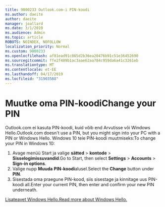 ```yaml
---
title: 9000233 Outlook.com-i PIN-koodi
ms.author: daeite
author: daeite
manager: joallard
ms.date: 3/1/2019
ms.audience: Admin
ms.topic: article
ROBOTS: NOINDEX, NOFOLLOW
localization_priority: Normal
ms.custom: 9000233
ms.openlocfilehash: af81ead91c865d2b36ea20476b91c51e36452690
ms.sourcegitcommit: ffe2f489b1ac3aae62aa784c959da6a41c3261eb
ms.translationtype: MT
ms.contentlocale: et-EE
ms.lasthandoff: 04/17/2019
ms.locfileid: "31903588"
---
```

# <a name="change-your-pin"></a><span data-ttu-id="0b540-102">Muutke oma PIN-koodi</span><span class="sxs-lookup"><span data-stu-id="0b540-102">Change your PIN</span></span>

<span data-ttu-id="0b540-103">Outlook.com ei kasuta PIN-koodi, kuid võib end Arvutisse või Windows Hello.</span><span class="sxs-lookup"><span data-stu-id="0b540-103">Outlook.com doesn't use a PIN, but you might sign into your PC with a PIN or Windows Hello.</span></span> <span data-ttu-id="0b540-104">Windows 10 teie PIN-koodi muutmiseks:</span><span class="sxs-lookup"><span data-stu-id="0b540-104">To change your PIN in Windows 10:</span></span>

1. <span data-ttu-id="0b540-105">Avage menüü Start ja valige **sätted** > **kontode** > **Sisselogimissuvandid**.</span><span class="sxs-lookup"><span data-stu-id="0b540-105">Go to Start, then select **Settings** > **Accounts** > **Sign-in options**.</span></span>
2. <span data-ttu-id="0b540-106">Valige nupp **Muuda** **PIN-koodi**alusel.</span><span class="sxs-lookup"><span data-stu-id="0b540-106">Select the **Change** button under **PIN**.</span></span>
3. <span data-ttu-id="0b540-107">Sisestada oma praegune PIN-kood, siis sisestage ja kinnitage uus PIN-koodi all.</span><span class="sxs-lookup"><span data-stu-id="0b540-107">Enter your current PIN, then enter and confirm your new PIN underneath.</span></span>

[<span data-ttu-id="0b540-108">Lisateavet Windows Hello.</span><span class="sxs-lookup"><span data-stu-id="0b540-108">Read more about Windows Hello.</span></span>](https://support.microsoft.com/help/17215/)